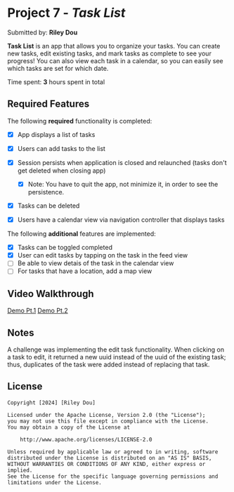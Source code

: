 # Project 7 - *Task List*

Submitted by: **Riley Dou**

**Task List** is an app that allows you to organize your tasks. You can create new tasks, edit existing tasks, and mark tasks as complete to see your progress! You can also view each task in a calendar, so you can easily see which tasks are set for which date.

Time spent: **3** hours spent in total

## Required Features

The following **required** functionality is completed:

- [x] App displays a list of tasks
- [x] Users can add tasks to the list
- [x] Session persists when application is closed and relaunched (tasks don't get deleted when closing app) 
  - [x] Note: You have to quit the app, not minimize it, in order to see the persistence.
- [x] Tasks can be deleted
- [x] Users have a calendar view via navigation controller that displays tasks    


The following **additional** features are implemented:

- [x] Tasks can be toggled completed
- [x] User can edit tasks by tapping on the task in the feed view
- [ ] Be able to view detais of the task in the calendar view
- [ ] For tasks that have a location, add a map view

## Video Walkthrough

[Demo Pt.1](https://imgur.com/52XH0aj)
[Demo Pt.2](https://imgur.com/DTilFWz)

## Notes

A challenge was implementing the edit task functionality. When clicking on a task to edit, it returned a new uuid instead of the uuid of the existing task; thus, duplicates of the task were added instead of replacing that task.

## License

    Copyright [2024] [Riley Dou]

    Licensed under the Apache License, Version 2.0 (the "License");
    you may not use this file except in compliance with the License.
    You may obtain a copy of the License at

        http://www.apache.org/licenses/LICENSE-2.0

    Unless required by applicable law or agreed to in writing, software
    distributed under the License is distributed on an "AS IS" BASIS,
    WITHOUT WARRANTIES OR CONDITIONS OF ANY KIND, either express or implied.
    See the License for the specific language governing permissions and
    limitations under the License.

